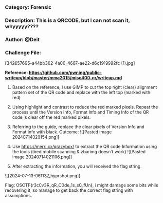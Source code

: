 ### Category: Forensic
### Description: This is a QRCODE, but I can not scan it, whyyyyy????
### Author: @Deit
### Challenge File:

[342657695-a44bb302-4a00-4667-ae22-d6c1919992fc (1).jpg]

**Reference: https://github.com/pwning/public-writeup/blob/master/mma2015/misc400-qr/writeup.md**

1. Based on the reference, I use GIMP to cut the top right (clear) alignment pattern set of the QR code and replace with the left top (marked with red)
2. Using highlight and contrast to reduce the red marked pixels. Repeat the process until the Version Info, Format Info and Timing Info of the QR code is clear off the red marked pixels.
3. Referring to the guide, replace the clear pixels of Version Info and Format Info with black. 
Outcome: 
![[Pasted image 20240714020154.png]]

4. Use https://merri.cx/qrazybox/ to extract the QR code Information using the tools (tired mobile scanning & zbarimg doesn't work)
![[Pasted image 20240714021106.png]]
5. After extracting the information, you will received the flag string. 

![[2024-07-13-061137_hyprshot.png]]

Flag: OSCTF{r3c0v3R_qR_C0de_1s_s0_fUn}, i might damage some bits while recovering it, so manage to get back the correct flag string with assumptions.
